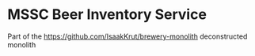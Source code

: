 # MSSC Beer Inventory Service

Part of the https://github.com/IsaakKrut/brewery-monolith deconstructed monolith
